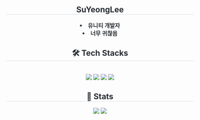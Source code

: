 <div align= "center"> 
    <h2 style="border-bottom: 1px solid #d8dee4; color: #282d33;"> SuYeongLee </h2>  
    <div style="font-weight: 700; font-size: 15px; text-align: center; color: #282d33;"> <li> 유니티 개발자</li><li> 너무 귀찮음 </div> 
    </div>
    <div align= "center">
    <h2 style="border-bottom: 1px solid #d8dee4; color: #282d33;"> 🛠️ Tech Stacks </h2> <br> 
    <div style="margin: 0 auto; text-align: center;" align= "center"> <img src="https://img.shields.io/badge/C-A8B9CC?style=flat&logo=C&logoColor=white">
          <img src="https://img.shields.io/badge/C++-00599C?style=flat&logo=C%2B%2B&logoColor=white">
          <img src="https://img.shields.io/badge/Python-3776AB?style=flat&logo=Python&logoColor=white">
          <img src="https://img.shields.io/badge/Javascript-F7DF1E?style=flat&logo=Javascript&logoColor=white">
          </div>
    </div>
    <div align= "center"> 
    <h2 style="border-bottom: 1px solid #d8dee4; color: #282d33;"> 🏅 Stats </h2> <div align= "center"> <img src="https://github-readme-stats.vercel.app/api?username=SuYeongLee&bg_color=60,00ff33,404130&title_color=e1ff00&text_color=e1ff00"
         /> <img src="https://github-readme-stats.vercel.app/api/top-langs/?username=SuYeongLee&layout=compact&bg_color=60,00ff33,404130&title_color=e1ff00&text_color=e1ff00"
           /> </div> 
    </div>
    

